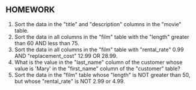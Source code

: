  

## HOMEWORK

 1. Sort the data in the "title" and "description" columns in the "movie" table.
 2. Sort the data in all columns in the "film" table with the "length" greater than 60 AND less than 75.
 3. Sort the data in all columns in the "film" table with "rental_rate" 0.99 AND "replacement_cost" 12.99 OR 28.99.
 4. What is the value in the "last_name" column of the customer whose value is 'Mary' in the "first_name" column of the "customer" table?
 5. Sort the data in the "film" table whose "length" is NOT greater than 50, but whose "rental_rate" is NOT 2.99 or 4.99.

